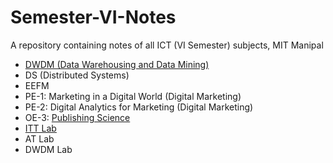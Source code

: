 # Semester-VI-Notes
A repository containing notes of all ICT (VI Semester) subjects, MIT Manipal

- [DWDM (Data Warehousing and Data Mining)](https://www.notion.so/smolpkg/DWDM-b948e3882ed44bd3b5db1723797196d2)
- DS (Distributed Systems)
- EEFM
- PE-1: Marketing in a Digital World (Digital Marketing)
- PE-2: Digital Analytics for Marketing (Digital Marketing)
- OE-3: [Publishing Science](https://www.notion.so/smolpkg/Publishing-Science-a76cca43347d49daa2bf44ba8b9ca79c)
- [ITT Lab](https://github.com/nandiniproothi/itt-lab)
- AT Lab
- DWDM Lab

